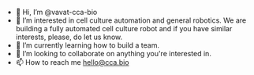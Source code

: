 - 👋 Hi, I’m @vavat-cca-bio
- 👀 I’m interested in cell culture automation and general robotics. We are building a fully automated cell culture robot and if you have similar interests, please, do let us know.
- 🌱 I’m currently learning how to build a team. 
- 💞️ I’m looking to collaborate on anything you're interested in.
- 📫 How to reach me hello@cca.bio

<!---
vavat-cca-bio/vavat-cca-bio is a ✨ special ✨ repository because its `README.md` (this file) appears on your GitHub profile.
You can click the Preview link to take a look at your changes.
--->
